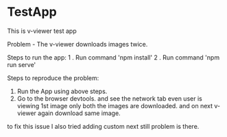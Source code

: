# TestApp
This is v-viewer test app

Problem - The v-viewer downloads images twice.

Steps to run the app:
1 . Run command 'npm install'
2 . Run command 'npm run serve'


Steps to reproduce the problem:
1. Run the App using above steps.
2. Go to the browser devtools. and see the network tab even user is viewing 1st image only both the images are downloaded.
and on next v-viewer again download same image.

to fix this issue I also tried adding custom next still problem is there.

